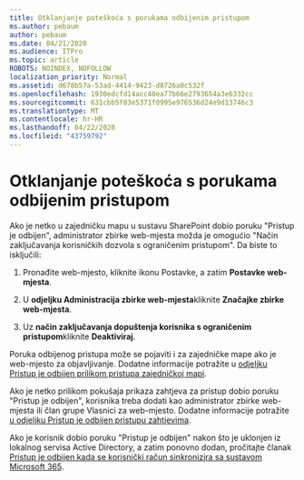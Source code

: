 ```yaml
---
title: Otklanjanje poteškoća s porukama odbijenim pristupom
ms.author: pebaum
author: pebaum
ms.date: 04/21/2020
ms.audience: ITPro
ms.topic: article
ROBOTS: NOINDEX, NOFOLLOW
localization_priority: Normal
ms.assetid: d678b57a-53ad-4414-9423-d8726a0c532f
ms.openlocfilehash: 1930edcfd14acc48ea77b66e2793654a3e6332cc
ms.sourcegitcommit: 631cbb5f03e5371f0995e976536d24e9d13746c3
ms.translationtype: MT
ms.contentlocale: hr-HR
ms.lasthandoff: 04/22/2020
ms.locfileid: "43759792"
---
```

# <a name="troubleshoot-access-denied-messages"></a>Otklanjanje poteškoća s porukama odbijenim pristupom

Ako je netko u zajedničku mapu u sustavu SharePoint dobio poruku "Pristup je odbijen", administrator zbirke web-mjesta možda je omogućio "Način zaključavanja korisničkih dozvola s ograničenim pristupom". Da biste to isključili: 
  
1. Pronađite web-mjesto, kliknite ikonu Postavke, a zatim **Postavke web-mjesta**.
    
2. U **odjeljku Administracija zbirke web-mjesta**kliknite **Značajke zbirke web-mjesta**.
    
3. Uz **način zaključavanja dopuštenja korisnika s ograničenim pristupom**kliknite **Deaktiviraj**.
    
Poruka odbijenog pristupa može se pojaviti i za zajedničke mape ako je web-mjesto za objavljivanje. Dodatne informacije potražite u [odjeljku Pristup je odbijen prilikom pristupa zajedničkoj mapi](https://go.microsoft.com/fwlink/?linkid=2004317).
  
Ako je netko prilikom pokušaja prikaza zahtjeva za pristup dobio poruku "Pristup je odbijen", korisnika treba dodati kao administrator zbirke web-mjesta ili član grupe Vlasnici za web-mjesto. Dodatne informacije potražite [u odjeljku Pristup je odbijen pristupu zahtjevima](https://go.microsoft.com/fwlink/?linkid=2004220).
  
Ako je korisnik dobio poruku "Pristup je odbijen" nakon što je uklonjen iz lokalnog servisa Active Directory, a zatim ponovno dodan, pročitajte članak [Pristup je odbijen kada se korisnički račun sinkronizira sa sustavom Microsoft 365](https://go.microsoft.com/fwlink/?linkid=2004318).
  

